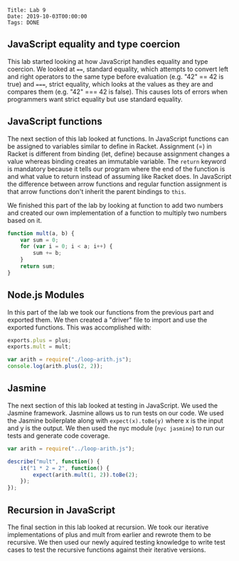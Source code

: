     Title: Lab 9
    Date: 2019-10-03T00:00:00
    Tags: DONE

<!-- more -->

## JavaScript equality and type coercion

This lab started looking at how JavaScript handles equality and type coercion. We looked at `==`, standard equality, which attempts to convert left and right operators to the same type before evaluation (e.g. "42" == 42 is true) and `===`, strict equality, which looks at the values as they are and compares them (e.g. "42" === 42 is false). This causes lots of errors when programmers want strict equality but use standard equality.

## JavaScript functions

The next section of this lab looked at functions. In JavaScript functions can be assigned to variables similar to define in Racket. Assignment (=) in Racket is different from binding (let, define) because assignment changes a value whereas binding creates an immutable variable. The `return` keyword is mandatory because it tells our program where the end of the function is and what value to return instead of assuming like Racket does. In JavaScript the difference between arrow functions and regular function assignment is that arrow functions don't inherit the parent bindings to `this`.

We finished this part of the lab by looking at function to add two numbers and created our own implementation of a function to multiply two numbers based on it.

```javascript
function mult(a, b) {
	var sum = 0;
	for (var i = 0; i < a; i++) {
		sum += b;
	}
	return sum;
}
```

## Node.js Modules

In this part of the lab we took our functions from the previous part and exported them. We then created a "driver" file to import and use the exported functions. This was accomplished with:

```javascript
exports.plus = plus;
exports.mult = mult;

var arith = require("./loop-arith.js");
console.log(arith.plus(2, 2));
```

## Jasmine

The next section of this lab looked at testing in JavaScript. We used the Jasmine framework. Jasmine allows us to run tests on our code. We used the Jasmine boilerplate along with `expect(x).toBe(y)` where x is the input and y is the output. We then used the nyc module (`nyc jasmine`) to run our tests and generate code coverage.

```javascript
var arith = require("../loop-arith.js");

describe("mult", function() {
	it("1 * 2 = 2", function() {
		expect(arith.mult(1, 2)).toBe(2);
	});
});
```

## Recursion in JavaScript

The final section in this lab looked at recursion. We took our iterative implementations of plus and mult from earlier and rewrote them to be recursive. We then used our newly aquired testing knowledge to write test cases to test the recursive functions against their iterative versions.

